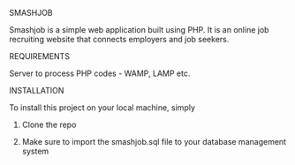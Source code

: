 SMASHJOB

Smashjob is a simple web application built using PHP. It is an online job recruiting website that connects employers and job seekers.


REQUIREMENTS

Server to process PHP codes - WAMP, LAMP etc.

INSTALLATION

To install this project on your local machine, simply

1. Clone the repo

2. Make sure to import the smashjob.sql file to your database management system
